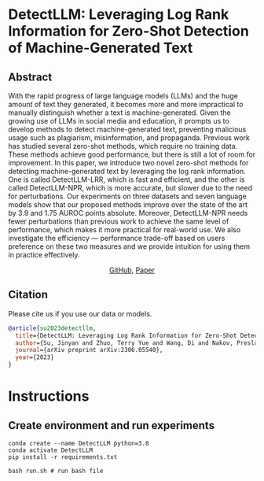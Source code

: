 
# DetectLLM: Leveraging Log Rank Information for Zero-Shot Detection of Machine-Generated Text




## Abstract
With the rapid progress of large language models (LLMs) and the huge amount of text they generated, it becomes more and more impractical to manually distinguish whether a text is machine-generated. Given the growing use of LLMs in social media and education, it prompts us to develop methods to detect machine-generated text, preventing malicious usage such as plagiarism, misinformation, and propaganda. Previous work has studied several zero-shot methods, which require no training data. These methods achieve good performance, but there is still a lot of room for improvement. In this paper, we introduce two novel zero-shot methods for detecting machine-generated text by leveraging the log rank information. One is called DetectLLM-LRR, which is fast and efficient, and the other is called DetectLLM-NPR, which is more accurate, but slower due to the need for perturbations. Our experiments on three datasets and seven language models show that our proposed methods improve over the state of the art by 3.9 and 1.75 AUROC points absolute. Moreover, DetectLLM-NPR needs fewer perturbations than previous work to achieve the same level of performance, which makes it more practical for real-world use. We also investigate the efficiency — performance trade-off based on users preference on these two measures and we provide intuition for using them in practice effectively.

<p align="center" width="100%"><a href="https://github.com/mbzuai-nlp/DetectLLM" target="github">GitHub</a>, <a href="https://arxiv.org/pdf/2306.05540.pdf" target="github">Paper</a></p>



## Citation
Please cite us if you use our data or models.
```bibtex
@article{su2023detectllm,
  title={DetectLLM: Leveraging Log Rank Information for Zero-Shot Detection of Machine-Generated Text},
  author={Su, Jinyan and Zhuo, Terry Yue and Wang, Di and Nakov, Preslav},
  journal={arXiv preprint arXiv:2306.05540},
  year={2023}
}
```
























# Instructions

## Create environment and run experiments
```
conda create --name DetectLLM python=3.8 
conda activate DetectLLM
pip install -r requirements.txt

bash run.sh # run bash file
```
